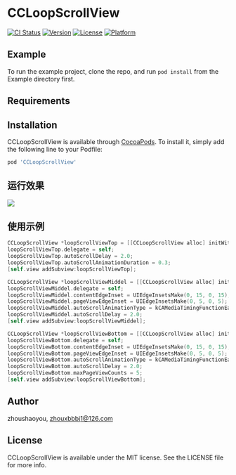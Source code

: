 # CCLoopScrollView

[![CI Status](https://img.shields.io/travis/zhoushaoyou/CCLoopScrollView.svg?style=flat)](https://travis-ci.org/zhoushaoyou/CCLoopScrollView)
[![Version](https://img.shields.io/cocoapods/v/CCLoopScrollView.svg?style=flat)](https://cocoapods.org/pods/CCLoopScrollView)
[![License](https://img.shields.io/cocoapods/l/CCLoopScrollView.svg?style=flat)](https://cocoapods.org/pods/CCLoopScrollView)
[![Platform](https://img.shields.io/cocoapods/p/CCLoopScrollView.svg?style=flat)](https://cocoapods.org/pods/CCLoopScrollView)

## Example

To run the example project, clone the repo, and run `pod install` from the Example directory first.

## Requirements

## Installation

CCLoopScrollView is available through [CocoaPods](https://cocoapods.org). To install
it, simply add the following line to your Podfile:

```ruby
pod 'CCLoopScrollView'
```

## 运行效果
![](https://github.com/syzhou1223/CCLoopScrollView/blob/master/Example/CCLoopScrollView/screenshot.gif)

## 使用示例
```Objective-C
CCLoopScrollView *loopScrollViewTop = [[CCLoopScrollView alloc] initWithFrame:CGRectMake(0, 110, self.view.frame.size.width, 100)];
loopScrollViewTop.delegate = self;
loopScrollViewTop.autoScrollDelay = 2.0;
loopScrollViewTop.autoScrollAnimationDuration = 0.3;
[self.view addSubview:loopScrollViewTop];

CCLoopScrollView *loopScrollViewMiddel = [[CCLoopScrollView alloc] initWithFrame:CGRectMake(0, loopScrollViewTop.frame.size.height + loopScrollViewTop.frame.origin.y + 20, self.view.frame.size.width, 100)];
loopScrollViewMiddel.delegate = self;
loopScrollViewMiddel.contentEdgeInset = UIEdgeInsetsMake(0, 15, 0, 15);
loopScrollViewMiddel.pageViewEdgeInset = UIEdgeInsetsMake(0, 5, 0, 5);
loopScrollViewMiddel.autoScrollAnimationType = kCAMediaTimingFunctionEaseOut;
loopScrollViewMiddel.autoScrollDelay = 2.0;
[self.view addSubview:loopScrollViewMiddel];

CCLoopScrollView *loopScrollViewBottom = [[CCLoopScrollView alloc] initWithFrame:CGRectMake(0, loopScrollViewMiddel.frame.size.height + loopScrollViewMiddel.frame.origin.y + 20, self.view.frame.size.width, 100)];
loopScrollViewBottom.delegate = self;
loopScrollViewBottom.contentEdgeInset = UIEdgeInsetsMake(0, 15, 0, 15);
loopScrollViewBottom.pageViewEdgeInset = UIEdgeInsetsMake(0, 5, 0, 5);
loopScrollViewBottom.autoScrollAnimationType = kCAMediaTimingFunctionEaseOut;
loopScrollViewBottom.autoScrollDelay = 2.0;
loopScrollViewBottom.maxPageViewCounts = 5;
[self.view addSubview:loopScrollViewBottom];
```


## Author

zhoushaoyou, zhouxbbbj1@126.com

## License

CCLoopScrollView is available under the MIT license. See the LICENSE file for more info.
